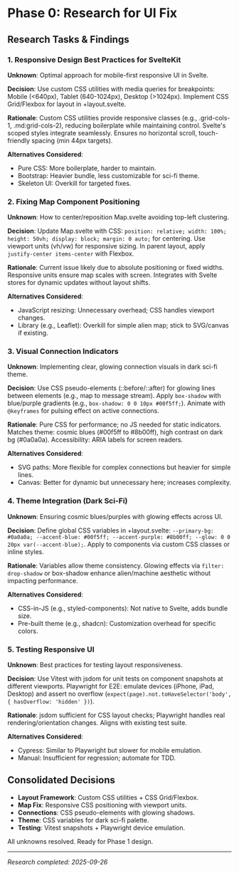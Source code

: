 # Phase 0: Research for UI Fix

## Research Tasks & Findings

### 1. Responsive Design Best Practices for SvelteKit
**Unknown**: Optimal approach for mobile-first responsive UI in Svelte.

**Decision**: Use custom CSS utilities with media queries for breakpoints: Mobile (<640px), Tablet (640-1024px), Desktop (>1024px). Implement CSS Grid/Flexbox for layout in +layout.svelte.

**Rationale**: Custom CSS utilities provide responsive classes (e.g., .grid-cols-1, .md\:grid-cols-2), reducing boilerplate while maintaining control. Svelte's scoped styles integrate seamlessly. Ensures no horizontal scroll, touch-friendly spacing (min 44px targets).

**Alternatives Considered**:
- Pure CSS: More boilerplate, harder to maintain.
- Bootstrap: Heavier bundle, less customizable for sci-fi theme.
- Skeleton UI: Overkill for targeted fixes.

### 2. Fixing Map Component Positioning
**Unknown**: How to center/reposition Map.svelte avoiding top-left clustering.

**Decision**: Update Map.svelte with CSS: `position: relative; width: 100%; height: 50vh; display: block; margin: 0 auto;` for centering. Use viewport units (vh/vw) for responsive sizing. In parent layout, apply `justify-center items-center` with Flexbox.

**Rationale**: Current issue likely due to absolute positioning or fixed widths. Responsive units ensure map scales with screen. Integrates with Svelte stores for dynamic updates without layout shifts.

**Alternatives Considered**:
- JavaScript resizing: Unnecessary overhead; CSS handles viewport changes.
- Library (e.g., Leaflet): Overkill for simple alien map; stick to SVG/canvas if existing.

### 3. Visual Connection Indicators
**Unknown**: Implementing clear, glowing connection visuals in dark sci-fi theme.

**Decision**: Use CSS pseudo-elements (::before/::after) for glowing lines between elements (e.g., map to message stream). Apply `box-shadow` with blue/purple gradients (e.g., `box-shadow: 0 0 10px #00f5ff;`). Animate with `@keyframes` for pulsing effect on active connections.

**Rationale**: Pure CSS for performance; no JS needed for static indicators. Matches theme: cosmic blues (#00f5ff to #8b00ff), high contrast on dark bg (#0a0a0a). Accessibility: ARIA labels for screen readers.

**Alternatives Considered**:
- SVG paths: More flexible for complex connections but heavier for simple lines.
- Canvas: Better for dynamic but unnecessary here; increases complexity.

### 4. Theme Integration (Dark Sci-Fi)
**Unknown**: Ensuring cosmic blues/purples with glowing effects across UI.

**Decision**: Define global CSS variables in +layout.svelte: `--primary-bg: #0a0a0a; --accent-blue: #00f5ff; --accent-purple: #8b00ff; --glow: 0 0 20px var(--accent-blue);`. Apply to components via custom CSS classes or inline styles.

**Rationale**: Variables allow theme consistency. Glowing effects via `filter: drop-shadow` or box-shadow enhance alien/machine aesthetic without impacting performance.

**Alternatives Considered**:
- CSS-in-JS (e.g., styled-components): Not native to Svelte, adds bundle size.
- Pre-built theme (e.g., shadcn): Customization overhead for specific colors.

### 5. Testing Responsive UI
**Unknown**: Best practices for testing layout responsiveness.

**Decision**: Use Vitest with jsdom for unit tests on component snapshots at different viewports. Playwright for E2E: emulate devices (iPhone, iPad, Desktop) and assert no overflow (`expect(page).not.toHaveSelector('body', { hasOverflow: 'hidden' })`).

**Rationale**: jsdom sufficient for CSS layout checks; Playwright handles real rendering/orientation changes. Aligns with existing test suite.

**Alternatives Considered**:
- Cypress: Similar to Playwright but slower for mobile emulation.
- Manual: Insufficient for regression; automate for TDD.

## Consolidated Decisions
- **Layout Framework**: Custom CSS utilities + CSS Grid/Flexbox.
- **Map Fix**: Responsive CSS positioning with viewport units.
- **Connections**: CSS pseudo-elements with glowing shadows.
- **Theme**: CSS variables for dark sci-fi palette.
- **Testing**: Vitest snapshots + Playwright device emulation.

All unknowns resolved. Ready for Phase 1 design.

---
*Research completed: 2025-09-26*
